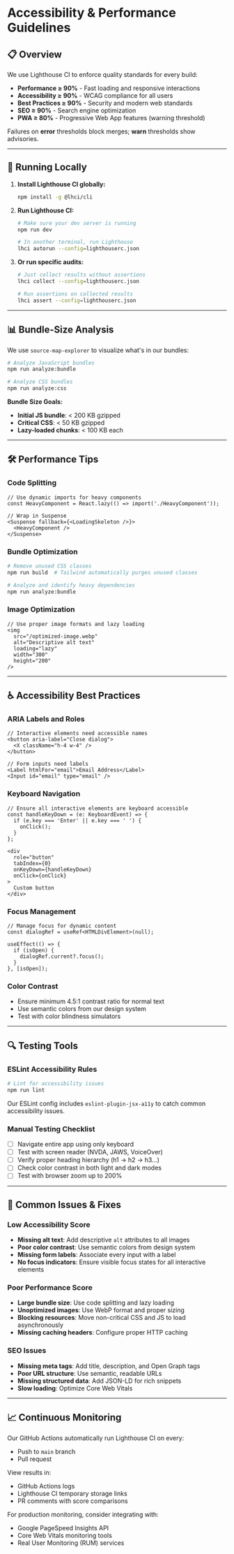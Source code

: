 # Accessibility & Performance Guidelines

## 📋 Overview

We use Lighthouse CI to enforce quality standards for every build:
- **Performance ≥ 90%** - Fast loading and responsive interactions
- **Accessibility ≥ 90%** - WCAG compliance for all users
- **Best Practices ≥ 90%** - Security and modern web standards
- **SEO ≥ 90%** - Search engine optimization
- **PWA ≥ 80%** - Progressive Web App features (warning threshold)

Failures on **error** thresholds block merges; **warn** thresholds show advisories.

---

## 🔧 Running Locally

1. **Install Lighthouse CI globally:**
   ```bash
   npm install -g @lhci/cli
   ```

2. **Run Lighthouse CI:**
   ```bash
   # Make sure your dev server is running
   npm run dev
   
   # In another terminal, run Lighthouse
   lhci autorun --config=lighthouserc.json
   ```

3. **Or run specific audits:**
   ```bash
   # Just collect results without assertions
   lhci collect --config=lighthouserc.json
   
   # Run assertions on collected results
   lhci assert --config=lighthouserc.json
   ```

---

## 📊 Bundle-Size Analysis

We use `source-map-explorer` to visualize what's in our bundles:

```bash
# Analyze JavaScript bundles
npm run analyze:bundle

# Analyze CSS bundles
npm run analyze:css
```

**Bundle Size Goals:**
- **Initial JS bundle**: < 200 KB gzipped
- **Critical CSS**: < 50 KB gzipped
- **Lazy-loaded chunks**: < 100 KB each

---

## 🛠 Performance Tips

### Code Splitting
```tsx
// Use dynamic imports for heavy components
const HeavyComponent = React.lazy(() => import('./HeavyComponent'));

// Wrap in Suspense
<Suspense fallback={<LoadingSkeleton />}>
  <HeavyComponent />
</Suspense>
```

### Bundle Optimization
```bash
# Remove unused CSS classes
npm run build  # Tailwind automatically purges unused classes

# Analyze and identify heavy dependencies
npm run analyze:bundle
```

### Image Optimization
```tsx
// Use proper image formats and lazy loading
<img 
  src="/optimized-image.webp" 
  alt="Descriptive alt text"
  loading="lazy"
  width="300"
  height="200"
/>
```

---

## ♿ Accessibility Best Practices

### ARIA Labels and Roles
```tsx
// Interactive elements need accessible names
<button aria-label="Close dialog">
  <X className="h-4 w-4" />
</button>

// Form inputs need labels
<Label htmlFor="email">Email Address</Label>
<Input id="email" type="email" />
```

### Keyboard Navigation
```tsx
// Ensure all interactive elements are keyboard accessible
const handleKeyDown = (e: KeyboardEvent) => {
  if (e.key === 'Enter' || e.key === ' ') {
    onClick();
  }
};

<div 
  role="button"
  tabIndex={0}
  onKeyDown={handleKeyDown}
  onClick={onClick}
>
  Custom button
</div>
```

### Focus Management
```tsx
// Manage focus for dynamic content
const dialogRef = useRef<HTMLDivElement>(null);

useEffect(() => {
  if (isOpen) {
    dialogRef.current?.focus();
  }
}, [isOpen]);
```

### Color Contrast
- Ensure minimum 4.5:1 contrast ratio for normal text
- Use semantic colors from our design system
- Test with color blindness simulators

---

## 🔍 Testing Tools

### ESLint Accessibility Rules
```bash
# Lint for accessibility issues
npm run lint
```

Our ESLint config includes `eslint-plugin-jsx-a11y` to catch common accessibility issues.

### Manual Testing Checklist
- [ ] Navigate entire app using only keyboard
- [ ] Test with screen reader (NVDA, JAWS, VoiceOver)
- [ ] Verify proper heading hierarchy (h1 → h2 → h3...)
- [ ] Check color contrast in both light and dark modes
- [ ] Test with browser zoom up to 200%

---

## 🚨 Common Issues & Fixes

### Low Accessibility Score
- **Missing alt text**: Add descriptive `alt` attributes to all images
- **Poor color contrast**: Use semantic colors from design system
- **Missing form labels**: Associate every input with a label
- **No focus indicators**: Ensure visible focus states for all interactive elements

### Poor Performance Score
- **Large bundle size**: Use code splitting and lazy loading
- **Unoptimized images**: Use WebP format and proper sizing
- **Blocking resources**: Move non-critical CSS and JS to load asynchronously
- **Missing caching headers**: Configure proper HTTP caching

### SEO Issues
- **Missing meta tags**: Add title, description, and Open Graph tags
- **Poor URL structure**: Use semantic, readable URLs
- **Missing structured data**: Add JSON-LD for rich snippets
- **Slow loading**: Optimize Core Web Vitals

---

## 📈 Continuous Monitoring

Our GitHub Actions automatically run Lighthouse CI on every:
- Push to `main` branch
- Pull request

View results in:
- GitHub Actions logs
- Lighthouse CI temporary storage links
- PR comments with score comparisons

For production monitoring, consider integrating with:
- Google PageSpeed Insights API
- Core Web Vitals monitoring tools
- Real User Monitoring (RUM) services